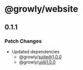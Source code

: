 # @growly/website

## 0.1.1

### Patch Changes

- Updated dependencies
  - @growly/suite@1.0.0
  - @growly/ui@1.0.0
